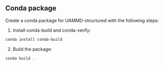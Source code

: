 ## Conda package

Create a conda package for UAMMD-structured with the following steps:

1. Install conda-build and conda-verify:
```bash
conda install conda-build
```

2. Build the package:
```bash
conda build .
```
